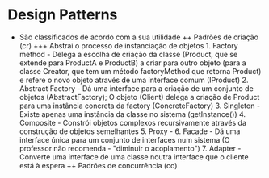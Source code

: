 # Design Patterns
+ São classificados de acordo com a sua utilidade
	++ Padrões de criação (cr)
		+++ Abstrai o processo de instanciação de objetos
			1. Factory method - Delega a escolha de criação da classe (Product, que se extende para ProductA e ProductB) a criar para outro objeto (para a classe Creator, que tem um método factoryMethod que retorna Product) e refere o novo objeto através de uma interface comum (IProduct)
			2. Abstract Factory - Dá uma interface para a criação de um conjunto de objetos (AbstractFactory); O objeto (Client) delega a criação de Product para uma instância concreta da factory (ConcreteFactory)
			3. Singleton - Existe apenas uma instância da classe no sistema (getInstance())
			4. Composite - Constrói objetos complexos recursivamente através da construção de objetos semelhantes
			5. Proxy - 
			6. Facade - Dá uma interface única para um conjunto de interfaces num sistema (O professor não recomenda - "diminuir o acoplamento")
			7. Adapter - Converte uma interface de uma classe noutra interface que o cliente está à espera
	++ Padrões de concurrência (co)	